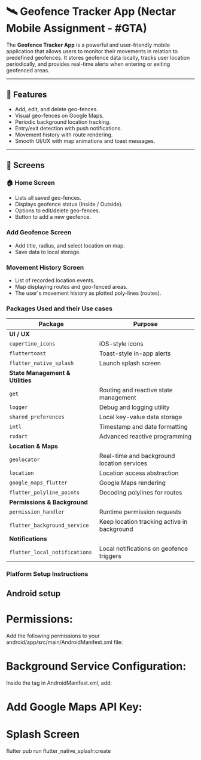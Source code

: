 # 🛰️ Geofence Tracker App (Nectar Mobile Assignment - #GTA)

The **Geofence Tracker App** is a powerful and user-friendly mobile application that allows users to monitor their movements in relation to predefined geofences. It stores geofence data locally, tracks user location periodically, and provides real-time alerts when entering or exiting geofenced areas.

---

## 📱 Features

- Add, edit, and delete geo-fences.
- Visual geo-fences on Google Maps.
- Periodic background location tracking.
- Entry/exit detection with push notifications.
- Movement history with route rendering.
- Smooth UI/UX with map animations and toast messages.

---

## 📸 Screens

### 🏠 Home Screen
- Lists all saved geo-fences.
- Displays geofence status (Inside / Outside).
- Options to edit/delete geo-fences.
- Button to add a new geofence.

### Add Geofence Screen
- Add title, radius, and select location on map.
- Save data to local storage.

###  Movement History Screen
- List of recorded location events.
- Map displaying routes and geo-fenced areas.
- The user's movement history as plotted poly-lines (routes).

### Packages Used and their Use cases
| Package                          | Purpose                                     |
| -------------------------------- | ------------------------------------------- |
| **UI / UX**                      |                                             |
| `cupertino_icons`                | iOS-style icons                             |
| `fluttertoast`                   | Toast-style in-app alerts                   |
| `flutter_native_splash`          | Launch splash screen                        |
| **State Management & Utilities** |                                             |
| `get`                            | Routing and reactive state management       |
| `logger`                         | Debug and logging utility                   |
| `shared_preferences`             | Local key-value data storage                |
| `intl`                           | Timestamp and date formatting               |
| `rxdart`                         | Advanced reactive programming               |
| **Location & Maps**              |                                             |
| `geolocator`                     | Real-time and background location services  |
| `location`                       | Location access abstraction                 |
| `google_maps_flutter`            | Google Maps rendering                       |
| `flutter_polyline_points`        | Decoding polylines for routes               |
| **Permissions & Background**     |                                             |
| `permission_handler`             | Runtime permission requests                 |
| `flutter_background_service`     | Keep location tracking active in background |
| **Notifications**                |                                             |
| `flutter_local_notifications`    | Local notifications on geofence triggers    |

### Platform Setup Instructions

## Android setup 

# Permissions:
Add the following permissions to your android/app/src/main/AndroidManifest.xml file:

<!-- Location Permissions -->
<uses-permission android:name="android.permission.ACCESS_FINE_LOCATION"/>
<uses-permission android:name="android.permission.ACCESS_COARSE_LOCATION"/>
<uses-permission android:name="android.permission.ACCESS_BACKGROUND_LOCATION"/>

<!-- Foreground Service -->
<uses-permission android:name="android.permission.FOREGROUND_SERVICE"/>

<!-- Notification Permission (for Android 13+) -->
<uses-permission android:name="android.permission.POST_NOTIFICATIONS"/>

# Background Service Configuration:
Inside the <application> tag in AndroidManifest.xml, add:

<service
android:name="id.flutter.flutter_background_service.BackgroundService"
android:foregroundServiceType="location"
android:exported="false"
tools:replace="android:exported,android:foregroundServiceType" />

# Add Google Maps API Key:
<meta-data
android:name="com.google.android.geo.API_KEY"
android:value="YOUR_GOOGLE_MAPS_API_KEY"/>

# Splash Screen
flutter pub run flutter_native_splash:create
